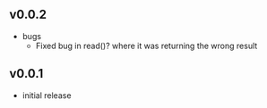 ## v0.0.2

* bugs
	* Fixed bug in read()? where it was returning the wrong result

## v0.0.1

* initial release
